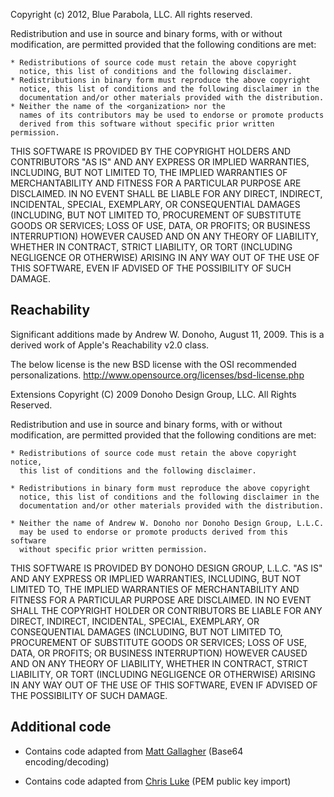 Copyright (c) 2012, Blue Parabola, LLC.
All rights reserved.

Redistribution and use in source and binary forms, with or without
modification, are permitted provided that the following conditions are met:

    * Redistributions of source code must retain the above copyright
      notice, this list of conditions and the following disclaimer.
    * Redistributions in binary form must reproduce the above copyright
      notice, this list of conditions and the following disclaimer in the
      documentation and/or other materials provided with the distribution.
    * Neither the name of the <organization> nor the
      names of its contributors may be used to endorse or promote products
      derived from this software without specific prior written permission.

THIS SOFTWARE IS PROVIDED BY THE COPYRIGHT HOLDERS AND CONTRIBUTORS "AS IS" AND
ANY EXPRESS OR IMPLIED WARRANTIES, INCLUDING, BUT NOT LIMITED TO, THE IMPLIED
WARRANTIES OF MERCHANTABILITY AND FITNESS FOR A PARTICULAR PURPOSE ARE
DISCLAIMED. IN NO EVENT SHALL <COPYRIGHT HOLDER> BE LIABLE FOR ANY
DIRECT, INDIRECT, INCIDENTAL, SPECIAL, EXEMPLARY, OR CONSEQUENTIAL DAMAGES
(INCLUDING, BUT NOT LIMITED TO, PROCUREMENT OF SUBSTITUTE GOODS OR SERVICES;
LOSS OF USE, DATA, OR PROFITS; OR BUSINESS INTERRUPTION) HOWEVER CAUSED AND
ON ANY THEORY OF LIABILITY, WHETHER IN CONTRACT, STRICT LIABILITY, OR TORT
(INCLUDING NEGLIGENCE OR OTHERWISE) ARISING IN ANY WAY OUT OF THE USE OF THIS
SOFTWARE, EVEN IF ADVISED OF THE POSSIBILITY OF SUCH DAMAGE.


## Reachability


Significant additions made by Andrew W. Donoho, August 11, 2009.
This is a derived work of Apple's Reachability v2.0 class.

The below license is the new BSD license with the OSI recommended personalizations.
<http://www.opensource.org/licenses/bsd-license.php>

Extensions Copyright (C) 2009 Donoho Design Group, LLC. All Rights Reserved.

Redistribution and use in source and binary forms, with or without
modification, are permitted provided that the following conditions are
met:

	* Redistributions of source code must retain the above copyright notice,
	  this list of conditions and the following disclaimer.

	* Redistributions in binary form must reproduce the above copyright
	  notice, this list of conditions and the following disclaimer in the
	  documentation and/or other materials provided with the distribution.

	* Neither the name of Andrew W. Donoho nor Donoho Design Group, L.L.C.
	  may be used to endorse or promote products derived from this software
	  without specific prior written permission.

THIS SOFTWARE IS PROVIDED BY DONOHO DESIGN GROUP, L.L.C. "AS IS" AND ANY
EXPRESS OR IMPLIED WARRANTIES, INCLUDING, BUT NOT LIMITED TO, THE
IMPLIED WARRANTIES OF MERCHANTABILITY AND FITNESS FOR A PARTICULAR
PURPOSE ARE DISCLAIMED. IN NO EVENT SHALL THE COPYRIGHT HOLDER OR
CONTRIBUTORS BE LIABLE FOR ANY DIRECT, INDIRECT, INCIDENTAL, SPECIAL,
EXEMPLARY, OR CONSEQUENTIAL DAMAGES (INCLUDING, BUT NOT LIMITED TO,
PROCUREMENT OF SUBSTITUTE GOODS OR SERVICES; LOSS OF USE, DATA, OR
PROFITS; OR BUSINESS INTERRUPTION) HOWEVER CAUSED AND ON ANY THEORY OF
LIABILITY, WHETHER IN CONTRACT, STRICT LIABILITY, OR TORT (INCLUDING
NEGLIGENCE OR OTHERWISE) ARISING IN ANY WAY OUT OF THE USE OF THIS
SOFTWARE, EVEN IF ADVISED OF THE POSSIBILITY OF SUCH DAMAGE.


## Additional code

* Contains code adapted from [Matt Gallagher](http://cocoawithlove.com/2009/06/base64-encoding-options-on-mac-and.html) (Base64 encoding/decoding)

* Contains code adapted from [Chris Luke](http://blog.flirble.org/2011/01/05/rsa-public-key-openssl-ios/) (PEM public key import)

